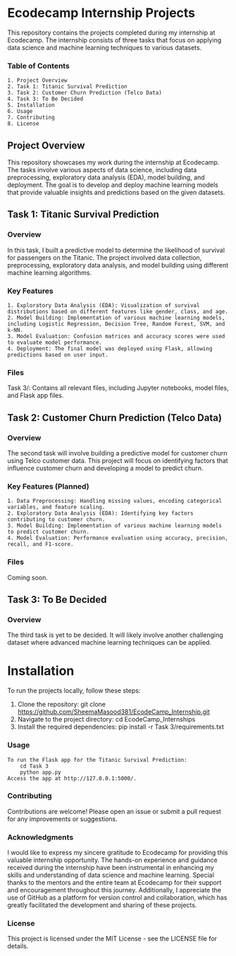 # Ecodecamp Internship Projects
This repository contains the projects completed during my internship at Ecodecamp. The internship consists of three tasks that focus on applying data science and machine learning techniques to various datasets.


### Table of Contents
    1. Project Overview
    2. Task 1: Titanic Survival Prediction
    3. Task 2: Customer Churn Prediction (Telco Data)
    4. Task 3: To Be Decided
    5. Installation
    6. Usage
    7. Contributing
    8. License


## Project Overview
This repository showcases my work during the internship at Ecodecamp. The tasks involve various aspects of data science, including data preprocessing, exploratory data analysis (EDA), model building, and deployment. The goal is to develop and deploy machine learning models that provide valuable insights and predictions based on the given datasets.

## Task 1: Titanic Survival Prediction
### Overview
In this task, I built a predictive model to determine the likelihood of survival for passengers on the Titanic. The project involved data collection, preprocessing, exploratory data analysis, and model building using different machine learning algorithms.

### Key Features
    1. Exploratory Data Analysis (EDA): Visualization of survival distributions based on different features like gender, class, and age.
    2. Model Building: Implementation of various machine learning models, including Logistic Regression, Decision Tree, Random Forest, SVM, and k-NN.
    3. Model Evaluation: Confusion matrices and accuracy scores were used to evaluate model performance.
    4. Deployment: The final model was deployed using Flask, allowing predictions based on user input.
    
### Files
Task 3/: Contains all relevant files, including Jupyter notebooks, model files, and Flask app files.

## Task 2: Customer Churn Prediction (Telco Data)
### Overview
The second task will involve building a predictive model for customer churn using Telco customer data. This project will focus on identifying factors that influence customer churn and developing a model to predict churn.

### Key Features (Planned)
    1. Data Preprocessing: Handling missing values, encoding categorical variables, and feature scaling.
    2. Exploratory Data Analysis (EDA): Identifying key factors contributing to customer churn.
    3. Model Building: Implementation of various machine learning models to predict customer churn.
    4. Model Evaluation: Performance evaluation using accuracy, precision, recall, and F1-score.

### Files
Coming soon.

## Task 3: To Be Decided
### Overview
The third task is yet to be decided. It will likely involve another challenging dataset where advanced machine learning techniques can be applied.


# Installation
To run the projects locally, follow these steps:

1. Clone the repository:
        git clone https://github.com/SheemaMasood381/EcodeCamp_Internship.git
2. Navigate to the project directory:
        cd EcodeCamp_Internships
3.  Install the required dependencies:
        pip install -r Task 3/requirements.txt

### Usage
    To run the Flask app for the Titanic Survival Prediction:
        cd Task 3
        python app.py
    Access the app at http://127.0.0.1:5000/.

### Contributing
Contributions are welcome! Please open an issue or submit a pull request for any improvements or suggestions.

### Acknowledgments
I would like to express my sincere gratitude to Ecodecamp for providing this valuable internship opportunity. The hands-on experience and guidance received during the internship have been instrumental in enhancing my skills and understanding of data science and machine learning. Special thanks to the mentors and the entire team at Ecodecamp for their support and encouragement throughout this journey.
Additionally, I appreciate the use of GitHub as a platform for version control and collaboration, which has greatly facilitated the development and sharing of these projects.

### License
This project is licensed under the MIT License - see the LICENSE file for details.

